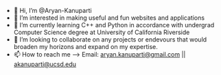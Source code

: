 - 👋 Hi, I’m @Aryan-Kanuparti
- 👀 I’m interested in making useful and fun websites and applications
- 🌱 I’m currently learning C++ and Python in accordance with undergrad Computer Science degree at University of California Riverside
- 💞️ I’m looking to collaborate on any projects or endevours that would broaden my horizons and expand on my expertise.
- 📫 How to reach me --> Email: aryan.kanuparti@gmail.com  ||   akanuparti@ucsd.edu

<!---
Aryan-Kanuparti/Aryan-Kanuparti is a ✨ special ✨ repository because its `README.md` (this file) appears on your GitHub profile.
You can click the Preview link to take a look at your changes.
--->
